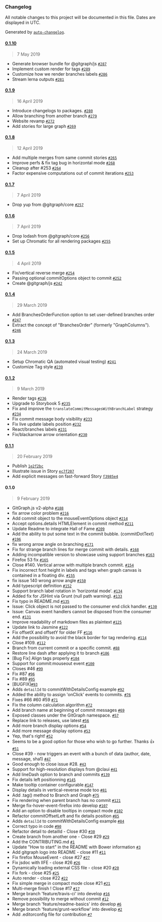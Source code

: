 ### Changelog

All notable changes to this project will be documented in this file. Dates are displayed in UTC.

Generated by [`auto-changelog`](https://github.com/CookPete/auto-changelog).

#### [0.1.10](https://github.com/nicoespeon/gitgraph.js/compare/@gitgraph/node@0.1.9...@gitgraph/node@0.1.10)

> 7 May 2019

- Generate browser bundle for @gitgraph/js [`#287`](https://github.com/nicoespeon/gitgraph.js/pull/287)
- Implement custom render for tags [`#289`](https://github.com/nicoespeon/gitgraph.js/pull/289)
- Customize how we render branches labels [`#286`](https://github.com/nicoespeon/gitgraph.js/pull/286)
- Stream lerna outputs [`#281`](https://github.com/nicoespeon/gitgraph.js/issues/281)

#### [0.1.9](https://github.com/nicoespeon/gitgraph.js/compare/@gitgraph/node@0.1.8...@gitgraph/node@0.1.9)

> 16 April 2019

- Introduce changelogs to packages. [`#280`](https://github.com/nicoespeon/gitgraph.js/pull/280)
- Allow branching from another branch [`#279`](https://github.com/nicoespeon/gitgraph.js/pull/279)
- Website revamp [`#272`](https://github.com/nicoespeon/gitgraph.js/pull/272)
- Add stories for large graph [`#269`](https://github.com/nicoespeon/gitgraph.js/pull/269)

#### [0.1.8](https://github.com/nicoespeon/gitgraph.js/compare/@gitgraph/node@0.1.7...@gitgraph/node@0.1.8)

> 12 April 2019

- Add multiple merges from same commit stories [`#265`](https://github.com/nicoespeon/gitgraph.js/pull/265)
- Improve perfs & fix tag bug in horizontal mode [`#268`](https://github.com/nicoespeon/gitgraph.js/pull/268)
- Cleanup after #253 [`#264`](https://github.com/nicoespeon/gitgraph.js/pull/264)
- Factor expensive computations out of commit iterations [`#253`](https://github.com/nicoespeon/gitgraph.js/pull/253)

#### [0.1.7](https://github.com/nicoespeon/gitgraph.js/compare/@gitgraph/node@0.1.6...@gitgraph/node@0.1.7)

> 7 April 2019

- Drop yup from @gitgraph/core [`#257`](https://github.com/nicoespeon/gitgraph.js/pull/257)

#### [0.1.6](https://github.com/nicoespeon/gitgraph.js/compare/@gitgraph/node@0.1.5...@gitgraph/node@0.1.6)

> 7 April 2019

- Drop lodash from @gitgraph/core [`#256`](https://github.com/nicoespeon/gitgraph.js/pull/256)
- Set up Chromatic for all rendering packages [`#255`](https://github.com/nicoespeon/gitgraph.js/pull/255)

#### [0.1.5](https://github.com/nicoespeon/gitgraph.js/compare/@gitgraph/node@0.1.4...@gitgraph/node@0.1.5)

> 4 April 2019

- Fix/vertical reverse merge [`#254`](https://github.com/nicoespeon/gitgraph.js/pull/254)
- Passing optional commitOptions object to commit [`#252`](https://github.com/nicoespeon/gitgraph.js/pull/252)
- Create @gitgraph/js [`#242`](https://github.com/nicoespeon/gitgraph.js/pull/242)

#### [0.1.4](https://github.com/nicoespeon/gitgraph.js/compare/@gitgraph/node@0.1.3...@gitgraph/node@0.1.4)

> 29 March 2019

- Add BranchesOrderFunction option to set user-defined branches order [`#247`](https://github.com/nicoespeon/gitgraph.js/pull/247)
- Extract the concept of "BranchesOrder" (formerly "GraphColumns"). [`#246`](https://github.com/nicoespeon/gitgraph.js/pull/246)

#### [0.1.3](https://github.com/nicoespeon/gitgraph.js/compare/@gitgraph/node@0.1.2...@gitgraph/node@0.1.3)

> 24 March 2019

- Setup Chromatic QA (automated visual testing) [`#241`](https://github.com/nicoespeon/gitgraph.js/pull/241)
- Customize Tag style [`#239`](https://github.com/nicoespeon/gitgraph.js/pull/239)

#### [0.1.2](https://github.com/nicoespeon/gitgraph.js/compare/@gitgraph/node@0.1.1...@gitgraph/node@0.1.2)

> 9 March 2019

- Render tags [`#236`](https://github.com/nicoespeon/gitgraph.js/pull/236)
- Upgrade to Storybook 5 [`#235`](https://github.com/nicoespeon/gitgraph.js/pull/235)
- Fix and improve the `translateCommitMessagesWithBranchLabel` strategy [`#234`](https://github.com/nicoespeon/gitgraph.js/pull/234)
- Fix commit message body visibility [`#233`](https://github.com/nicoespeon/gitgraph.js/pull/233)
- Fix live update labels position [`#232`](https://github.com/nicoespeon/gitgraph.js/pull/232)
- React/branches labels [`#231`](https://github.com/nicoespeon/gitgraph.js/pull/231)
- Fix/blackarrow arrow orientation [`#230`](https://github.com/nicoespeon/gitgraph.js/pull/230)

#### [0.1.1](https://github.com/nicoespeon/gitgraph.js/compare/@gitgraph/node@0.1.0...@gitgraph/node@0.1.1)

> 20 February 2019

- Publish [`1e2f2bc`](https://github.com/nicoespeon/gitgraph.js/commit/1e2f2bc9ba5a8d41d5f0572aff5ac9bb860425aa)
- Illustrate issue in Story [`ec7f207`](https://github.com/nicoespeon/gitgraph.js/commit/ec7f2074915271804868c6c54a363fb175926d56)
- Add explicit messages on fast-forward Story [`f3985e4`](https://github.com/nicoespeon/gitgraph.js/commit/f3985e4abc47a42faab0c8f5d42f596d388ce52e)

#### 0.1.0

> 9 February 2019

- GitGraph.js v2-alpha [`#188`](https://github.com/nicoespeon/gitgraph.js/pull/188)
- fix arrow color problem [`#216`](https://github.com/nicoespeon/gitgraph.js/pull/216)
- Add commit object to the mouseEventOptions object [`#214`](https://github.com/nicoespeon/gitgraph.js/pull/214)
- Accept options.details HTMLElement in commit method [`#211`](https://github.com/nicoespeon/gitgraph.js/pull/211)
- Update Readme to integrate Hall of Fame [`#209`](https://github.com/nicoespeon/gitgraph.js/pull/209)
- Add the ability to put some text in the commit bubble. (commitDotText) [`#196`](https://github.com/nicoespeon/gitgraph.js/pull/196)
- fix wrong arrow angle on branching [`#171`](https://github.com/nicoespeon/gitgraph.js/pull/171)
- Fix for strange branch lines for merge commit with details. [`#168`](https://github.com/nicoespeon/gitgraph.js/pull/168)
- Adding incompatible version to showcase using support branches [`#163`](https://github.com/nicoespeon/gitgraph.js/pull/163)
- Firefox 53 fix [`#165`](https://github.com/nicoespeon/gitgraph.js/pull/165)
- Close #140. Vertical arrow with multiple branch commit. [`#154`](https://github.com/nicoespeon/gitgraph.js/pull/154)
- Fix incorrect font height in labels and tags when graph canvas is contained in a floating div. [`#155`](https://github.com/nicoespeon/gitgraph.js/pull/155)
- fix issue 140 wrong arrow angle [`#150`](https://github.com/nicoespeon/gitgraph.js/pull/150)
- Add typescript definition [`#152`](https://github.com/nicoespeon/gitgraph.js/pull/152)
- Support branch label rotation in 'horizontal mode'. [`#134`](https://github.com/nicoespeon/gitgraph.js/pull/134)
- Added fix for JSHint via Grunt (null path warning). [`#133`](https://github.com/nicoespeon/gitgraph.js/pull/133)
- Fix typo in README.md [`#135`](https://github.com/nicoespeon/gitgraph.js/pull/135)
- Issue: Click object is not passed to the consumer end click handler. [`#130`](https://github.com/nicoespeon/gitgraph.js/pull/130)
- Issue: Canvas event handlers cannot be disposed from the consumer end. [`#131`](https://github.com/nicoespeon/gitgraph.js/pull/131)
- Improve readability of markdown files as plaintext [`#125`](https://github.com/nicoespeon/gitgraph.js/pull/125)
- Update link to Jasmine [`#122`](https://github.com/nicoespeon/gitgraph.js/pull/122)
- Fix offsetX and offsetY for older FF [`#116`](https://github.com/nicoespeon/gitgraph.js/pull/116)
- Add the possibility to avoid the black border for tag rendering. [`#114`](https://github.com/nicoespeon/gitgraph.js/pull/114)
- Close #109. [`#112`](https://github.com/nicoespeon/gitgraph.js/pull/112)
- Branch from current commit or a specific commit. [`#88`](https://github.com/nicoespeon/gitgraph.js/pull/88)
- Restore line dash after applying it to branch [`#106`](https://github.com/nicoespeon/gitgraph.js/pull/106)
- [Bug Fix] Align tags properly [`#104`](https://github.com/nicoespeon/gitgraph.js/pull/104)
- Support for commit:mouseout event [`#100`](https://github.com/nicoespeon/gitgraph.js/pull/100)
- Closes #46 [`#99`](https://github.com/nicoespeon/gitgraph.js/pull/99)
- Fix #87 [`#96`](https://github.com/nicoespeon/gitgraph.js/pull/96)
- Fix #89 [`#95`](https://github.com/nicoespeon/gitgraph.js/pull/95)
- [BUGFIX][`#93`](https://github.com/nicoespeon/gitgraph.js/pull/93)
- Adds `detailId` to commitWithDetailsConfig example [`#92`](https://github.com/nicoespeon/gitgraph.js/pull/92)
- Added the ability to assign 'onClick' events to commits. [`#76`](https://github.com/nicoespeon/gitgraph.js/pull/76)
- Fixes #66 #60 #59 [`#71`](https://github.com/nicoespeon/gitgraph.js/pull/71)
- Fix the column calculation algorithm [`#72`](https://github.com/nicoespeon/gitgraph.js/pull/72)
- Add branch name at beginning of commit messages [`#69`](https://github.com/nicoespeon/gitgraph.js/pull/69)
- Exposed classes under the GitGraph namespace. [`#57`](https://github.com/nicoespeon/gitgraph.js/pull/57)
- Replace link to releases, use latest [`#56`](https://github.com/nicoespeon/gitgraph.js/pull/56)
- Add more branch display options [`#54`](https://github.com/nicoespeon/gitgraph.js/pull/54)
- Add more message display options [`#53`](https://github.com/nicoespeon/gitgraph.js/pull/53)
- Yep, that's right! [`#52`](https://github.com/nicoespeon/gitgraph.js/pull/52)
- Seems to be a good option for those who wish to go further. Thanks :+1: [`#51`](https://github.com/nicoespeon/gitgraph.js/pull/51)
- Close #39 - now triggers an event with a bunch of data (author, date, message, sha1) [`#47`](https://github.com/nicoespeon/gitgraph.js/pull/47)
- Good enough to close issue #28. [`#43`](https://github.com/nicoespeon/gitgraph.js/pull/43)
- Support for high-resolution displays from @claui [`#41`](https://github.com/nicoespeon/gitgraph.js/pull/41)
- Add lineDash option to branch and commits [`#139`](https://github.com/nicoespeon/gitgraph.js/issues/139)
- Fix details left positionning [`#145`](https://github.com/nicoespeon/gitgraph.js/issues/145)
- Make tooltip container configurable [`#147`](https://github.com/nicoespeon/gitgraph.js/issues/147)
- Display details in vertical-reverse mode too [`#81`](https://github.com/nicoespeon/gitgraph.js/issues/81)
- Add .tag() method to Branch and Graph [`#75`](https://github.com/nicoespeon/gitgraph.js/issues/75)
- Fix rendering when parent branch has no commit [`#121`](https://github.com/nicoespeon/gitgraph.js/issues/121)
- Merge fix-hover-event-firefox into develop [`#107`](https://github.com/nicoespeon/gitgraph.js/issues/107)
- Add an option to disable tooltips in compact mode [`#102`](https://github.com/nicoespeon/gitgraph.js/issues/102)
- Refactor commitOffsetLeft and fix details position [`#85`](https://github.com/nicoespeon/gitgraph.js/issues/85)
- Adds `detailId` to commitWithDetailsConfig example [`#84`](https://github.com/nicoespeon/gitgraph.js/issues/84)
- Correct typo in code [`#90`](https://github.com/nicoespeon/gitgraph.js/issues/90)
- Refactor detail to detailId - Close #30 [`#30`](https://github.com/nicoespeon/gitgraph.js/issues/30)
- Create branch from another one - Close #29 [`#29`](https://github.com/nicoespeon/gitgraph.js/issues/29)
- Add the CONTRIBUTING.md [`#1`](https://github.com/nicoespeon/gitgraph.js/issues/1)
- Update "How to start" in the README with Bower information [`#3`](https://github.com/nicoespeon/gitgraph.js/issues/3)
- Add gitgraph logo into README - close #11 [`#11`](https://github.com/nicoespeon/gitgraph.js/issues/11)
- Fix firefox MouseEvent - close #27 [`#27`](https://github.com/nicoespeon/gitgraph.js/issues/27)
- Fix jsdoc with IIFE - close #26 [`#26`](https://github.com/nicoespeon/gitgraph.js/issues/26)
- Dynamically loading external CSS file - close #20 [`#20`](https://github.com/nicoespeon/gitgraph.js/issues/20)
- Fix fork - close #25 [`#25`](https://github.com/nicoespeon/gitgraph.js/issues/25)
- Auto render - close #22 [`#22`](https://github.com/nicoespeon/gitgraph.js/issues/22)
- Fix simple merge in compact mode close #21 [`#21`](https://github.com/nicoespeon/gitgraph.js/issues/21)
- Multi-merge finish ! Close #17 [`#17`](https://github.com/nicoespeon/gitgraph.js/issues/17)
- Merge branch 'feature/travis-ci' into develop [`#16`](https://github.com/nicoespeon/gitgraph.js/issues/16)
- Remove possibility to merge without commit [`#12`](https://github.com/nicoespeon/gitgraph.js/issues/12)
- Merge branch 'feature/readme-basics' into develop [`#6`](https://github.com/nicoespeon/gitgraph.js/issues/6)
- Merge branch 'feature/grunt-workflow' into develop [`#2`](https://github.com/nicoespeon/gitgraph.js/issues/2)
- Add .editorconfig file for contribution [`#7`](https://github.com/nicoespeon/gitgraph.js/issues/7)
